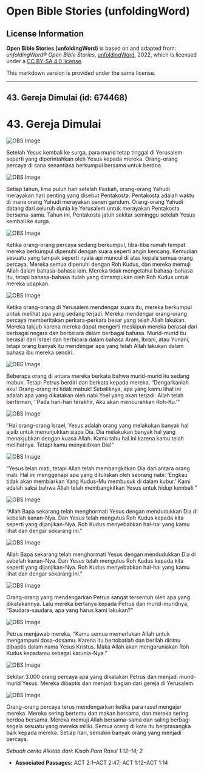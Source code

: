 # Open Bible Stories (unfoldingWord)

## License Information

**Open Bible Stories (unfoldingWord)** is based on and adapted from: _unfoldingWord® Open Bible Stories_, [unfoldingWord](https://unfoldingword.org/utw), 2022, which is licensed under a [CC BY-SA 4.0 license](https://creativecommons.org/licenses/by-sa/4.0/legalcode.en).

This markdown version is provided under the same license.



--------------------------------

## 43. Gereja Dimulai (id: 674468)

43\. Gereja Dimulai
===================

![OBS Image](https://cdn.door43.org/obs/jpg/360px/obs-en-43-01.jpg)

Setelah Yesus kembali ke surga, para murid tetap tinggal di Yerusalem seperti yang diperintahkan oleh Yesus kepada mereka. Orang\-orang percaya di sana senantiasa berkumpul bersama untuk berdoa.

![OBS Image](https://cdn.door43.org/obs/jpg/360px/obs-en-43-02.jpg)

Setiap tahun, lima puluh hari setelah Paskah, orang\-orang Yahudi merayakan hari penting yang disebut Pentakosta. Pentakosta adalah waktu di mana orang Yahudi merayakan panen gandum. Orang\-orang Yahudi datang dari seluruh dunia ke Yerusalem untuk merayakan Pentakosta bersama\-sama. Tahun ini, Pentakosta jatuh sekitar seminggu setelah Yesus kembali ke surga.

![OBS Image](https://cdn.door43.org/obs/jpg/360px/obs-en-43-03.jpg)

Ketika orang\-orang percaya sedang berkumpul, tiba\-tiba rumah tempat mereka berkumpul dipenuhi dengan suara seperti angin kencang. Kemudian sesuatu yang tampak seperti nyala api muncul di atas kepala semua orang percaya. Mereka semua dipenuhi dengan Roh Kudus, dan mereka memuji Allah dalam bahasa\-bahasa lain. Mereka tidak mengetahui bahasa\-bahasa itu, tetapi bahasa\-bahasa itulah yang dimampukan oleh Roh Kudus untuk mereka ucapkan.

![OBS Image](https://cdn.door43.org/obs/jpg/360px/obs-en-43-04.jpg)

Ketika orang\-orang di Yerusalem mendengar suara itu, mereka berkumpul untuk melihat apa yang sedang terjadi. Mereka mendengar orang\-orang percaya memberitakan perkara\-perkara besar yang telah Allah lakukan. Mereka takjub karena mereka dapat mengerti meskipun mereka berasal dari berbagai negara dan berbicara dalam berbagai bahasa. Murid\-murid itu berasal dari Israel dan berbicara dalam bahasa Aram, Ibrani, atau Yunani, tetapi orang banyak itu mendengar apa yang telah Allah lakukan dalam bahasa ibu mereka sendiri.

![OBS Image](https://cdn.door43.org/obs/jpg/360px/obs-en-43-05.jpg)

Beberapa orang di antara mereka berkata bahwa murid\-murid itu sedang mabuk. Tetapi Petrus berdiri dan berkata kepada mereka, “Dengarkanlah aku! Orang\-orang ini tidak mabuk! Sebaliknya, apa yang kamu lihat ini adalah apa yang dikatakan oleh nabi Yoel yang akan terjadi: Allah telah berfirman, ‘'Pada hari\-hari terakhir, Aku akan mencurahkan Roh\-Ku.’”

![OBS Image](https://cdn.door43.org/obs/jpg/360px/obs-en-43-06.jpg)

“Hai orang\-orang Israel, Yesus adalah orang yang melakukan banyak hal ajaib untuk menunjukkan siapa Dia. Dia melakukan banyak hal yang menakjubkan dengan kuasa Allah. Kamu tahu hal ini karena kamu telah melihatnya. Tetapi kamu menyalibkan Dia!”

![OBS Image](https://cdn.door43.org/obs/jpg/360px/obs-en-43-07.jpg)

“Yesus telah mati, tetapi Allah telah membangkitkan Dia dari antara orang mati. Hal ini menggenapi apa yang dituliskan oleh seorang nabi: ‘Engkau tidak akan membiarkan Yang Kudus\-Mu membusuk di dalam kubur.’ Kami adalah saksi bahwa Allah telah membangkitkan Yesus untuk hidup kembali.”

![OBS Image](https://cdn.door43.org/obs/jpg/360px/obs-en-43-08.jpg)

“Allah Bapa sekarang telah menghormati Yesus dengan mendudukkan Dia di sebelah kanan\-Nya. Dan Yesus telah mengutus Roh Kudus kepada kita seperti yang dijanjikan\-Nya. Roh Kudus menyebabkan hal\-hal yang kamu lihat dan dengar sekarang ini.”

![OBS Image](https://cdn.door43.org/obs/jpg/360px/obs-en-43-09.jpg)

Allah Bapa sekarang telah menghormati Yesus dengan mendudukkan Dia di sebelah kanan\-Nya. Dan Yesus telah mengutus Roh Kudus kepada kita seperti yang dijanjikan\-Nya. Roh Kudus menyebabkan hal\-hal yang kamu lihat dan dengar sekarang ini.”

![OBS Image](https://cdn.door43.org/obs/jpg/360px/obs-en-43-10.jpg)

Orang\-orang yang mendengarkan Petrus sangat tersentuh oleh apa yang dikatakannya. Lalu mereka bertanya kepada Petrus dan murid\-muridnya, “Saudara\-saudara, apa yang harus kami lakukan?”

![OBS Image](https://cdn.door43.org/obs/jpg/360px/obs-en-43-11.jpg)

Petrus menjawab mereka, “Kamu semua memerlukan Allah untuk mengampuni dosa\-dosamu. Karena itu bertobatlah dan berilah dirimu dibaptis dalam nama Yesus Kristus. Maka Allah akan mengaruniakan Roh Kudus kepadamu sebagai karunia\-Nya.”

![OBS Image](https://cdn.door43.org/obs/jpg/360px/obs-en-43-12.jpg)

Sekitar 3\.000 orang percaya apa yang dikatakan Petrus dan menjadi murid\-murid Yesus. Mereka dibaptis dan menjadi bagian dari gereja di Yerusalem.

![OBS Image](https://cdn.door43.org/obs/jpg/360px/obs-en-43-13.jpg)

Orang\-orang percaya terus mendengarkan ketika para rasul mengajar mereka. Mereka sering bertemu dan makan bersama, dan mereka sering berdoa bersama. Mereka memuji Allah bersama\-sama dan saling berbagi segala sesuatu yang mereka miliki. Semua orang di kota itu berprasangka baik kepada mereka. Setiap hari, semakin banyak orang yang menjadi percaya.

*Sebuah cerita Alkitab dari: Kisah Para Rasul 1:12–14; 2*

* **Associated Passages:** ACT 2:1–ACT 2:47; ACT 1:12–ACT 1:14

